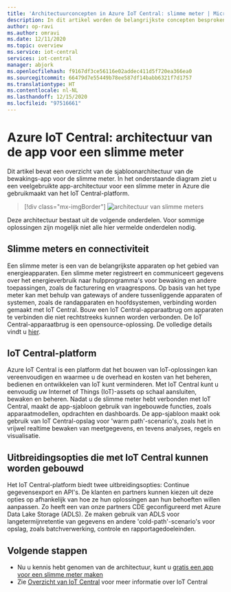 ```yaml
---
title: 'Architectuurconcepten in Azure IoT Central: slimme meter | Microsoft Docs'
description: In dit artikel worden de belangrijkste concepten besproken die betrekking hebben op de architectuur van de Azure IoT Central-sjabloon voor de energie-app
author: op-ravi
ms.author: omravi
ms.date: 12/11/2020
ms.topic: overview
ms.service: iot-central
services: iot-central
manager: abjork
ms.openlocfilehash: f9167df3ce56116e02addec411d5f720ea366ea0
ms.sourcegitcommit: 66479d7e55449b78ee587df14babb6321f7d1757
ms.translationtype: HT
ms.contentlocale: nl-NL
ms.lasthandoff: 12/15/2020
ms.locfileid: "97516661"
---
```

# <a name="azure-iot-central---smart-meter-app-architecture"></a>Azure IoT Central: architectuur van de app voor een slimme meter

Dit artikel bevat een overzicht van de sjabloonarchitectuur van de bewakings-app voor de slimme meter. In het onderstaande diagram ziet u een veelgebruikte app-architectuur voor een slimme meter in Azure die gebruikmaakt van het IoT Central-platform.

> [!div class="mx-imgBorder"]
> ![architectuur van slimme meters](media/concept-iot-central-smart-meter/smart-meter-app-architecture.png)

Deze architectuur bestaat uit de volgende onderdelen. Voor sommige oplossingen zijn mogelijk niet alle hier vermelde onderdelen nodig.

## <a name="smart-meters-and-connectivity"></a>Slimme meters en connectiviteit 

Een slimme meter is een van de belangrijkste apparaten op het gebied van energieapparaten. Een slimme meter registreert en communiceert gegevens over het energieverbruik naar hulpprogramma's voor bewaking en andere toepassingen, zoals de facturering en vraagrespons. Op basis van het type meter kan met behulp van gateways of andere tussenliggende apparaten of systemen, zoals de randapparaten en hoofdsystemen, verbinding worden gemaakt met IoT Central. Bouw een IoT Central-apparaatbrug om apparaten te verbinden die niet rechtstreeks kunnen worden verbonden. De IoT Central-apparaatbrug is een opensource-oplossing. De volledige details vindt u [hier](../core/howto-build-iotc-device-bridge.md). 

## <a name="iot-central-platform"></a>IoT Central-platform

Azure IoT Central is een platform dat het bouwen van IoT-oplossingen kan vereenvoudigen en waarmee u de overhead en kosten van het beheren, bedienen en ontwikkelen van IoT kunt verminderen. Met IoT Central kunt u eenvoudig uw Internet of Things (IoT)-assets op schaal aansluiten, bewaken en beheren. Nadat u de slimme meter hebt verbonden met IoT Central, maakt de app-sjabloon gebruik van ingebouwde functies, zoals apparaatmodellen, opdrachten en dashboards. De app-sjabloon maakt ook gebruik van IoT Central-opslag voor 'warm path'-scenario's, zoals het in vrijwel realtime bewaken van meetgegevens, en tevens analyses, regels en visualisatie. 

## <a name="extensibility-options-to-build-with-iot-central"></a>Uitbreidingsopties die met IoT Central kunnen worden gebouwd
Het IoT Central-platform biedt twee uitbreidingsopties: Continue gegevensexport en API's. De klanten en partners kunnen kiezen uit deze opties op afhankelijk van hoe ze hun oplossingen aan hun behoeften willen aanpassen. Zo heeft een van onze partners CDE geconfigureerd met Azure Data Lake Storage (ADLS). Ze maken gebruik van ADLS voor langetermijnretentie van gegevens en andere 'cold-path'-scenario's voor opslag, zoals batchverwerking, controle en rapportagedoeleinden. 

## <a name="next-steps"></a>Volgende stappen

* Nu u kennis hebt genomen van de architectuur, kunt u [gratis een app voor een slimme meter maken](https://apps.azureiotcentral.com/build/new/smart-meter-monitoring)
* Zie [Overzicht van IoT Central](../index.yml) voor meer informatie over IoT Central
